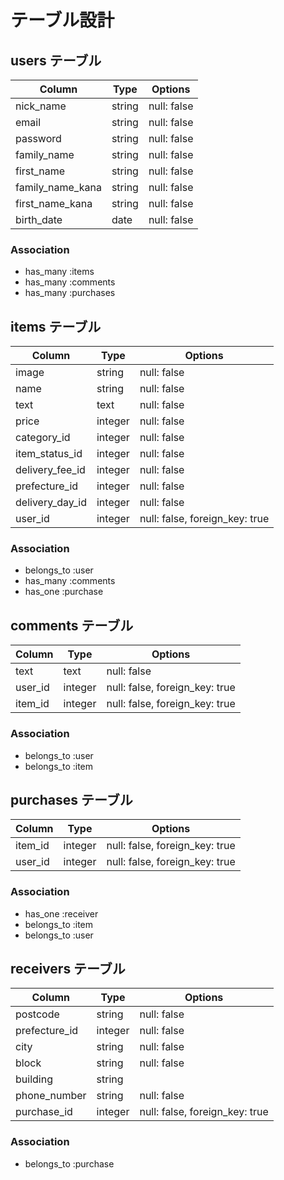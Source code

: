# テーブル設計


## users テーブル

| Column           | Type   | Options     |
| -----------------| ------ | ----------- |
| nick_name        | string | null: false |
| email            | string | null: false |
| password         | string | null: false |
| family_name      | string | null: false |
| first_name       | string | null: false |
| family_name_kana | string | null: false |
| first_name_kana  | string | null: false |
| birth_date       | date   | null: false |

### Association

- has_many :items
- has_many :comments
- has_many :purchases


## items テーブル

| Column          | Type    | Options                        |
| --------------- | ------- | ------------------------------ |
| image           | string  | null: false                    |
| name            | string  | null: false                    |
| text            | text    | null: false                    |
| price           | integer | null: false                    |
| category_id     | integer | null: false                    |
| item_status_id  | integer | null: false                    |
| delivery_fee_id | integer | null: false                    |
| prefecture_id   | integer | null: false                    |
| delivery_day_id | integer | null: false                    |
| user_id         | integer | null: false, foreign_key: true |


### Association

- belongs_to :user
- has_many :comments
- has_one :purchase


## comments テーブル

| Column  | Type    | Options                        |
| ------- | ------- | ------------------------------ |
| text    | text    | null: false                    |
| user_id | integer | null: false, foreign_key: true |
| item_id | integer | null: false, foreign_key: true |

### Association

- belongs_to :user
- belongs_to :item


## purchases テーブル

| Column  | Type    | Options                        |
| ------- | ------- | ------------------------------ |
| item_id | integer | null: false, foreign_key: true |
| user_id | integer | null: false, foreign_key: true |

### Association

- has_one :receiver
- belongs_to :item
- belongs_to :user

## receivers テーブル

| Column        | Type    | Options                        |
| ------------- | ------- | ------------------------------ |
| postcode      | string  | null: false                    |
| prefecture_id | integer | null: false                    |
| city          | string  | null: false                    |
| block         | string  | null: false                    |
| building      | string  |                                |
| phone_number  | string  | null: false                    |
| purchase_id   | integer | null: false, foreign_key: true |



### Association

- belongs_to :purchase


